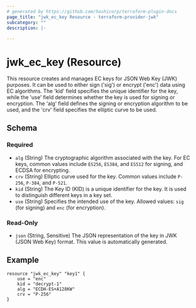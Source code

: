 ```yaml
---
# generated by https://github.com/hashicorp/terraform-plugin-docs
page_title: "jwk_ec_key Resource - terraform-provider-jwk"
subcategory: ""
description: |-
  
---
```


# jwk_ec_key (Resource)

This resource creates and manages EC keys for JSON Web Key (JWK) purposes.
It can be used to either sign ('sig') or encrypt ('enc') data using EC algorithms.
The 'kid' field specifies the unique identifier for the key, while the 'use' field determines 
whether the key is used for signing or encryption. The 'alg' field defines the signing or 
encryption algorithm to be used, and the 'crv' field specifies the elliptic curve to be used.


<!-- schema generated by tfplugindocs -->
## Schema

### Required

- `alg` (String) The cryptographic algorithm associated with the key. For EC keys, common values include `ES256`, `ES384`, and `ES512` for signing, and ECDSA for encrypting.
- `crv` (String) Elliptic curve used for the key. Common values include `P-256`, `P-384`, and `P-521`.
- `kid` (String) The Key ID (KID) is a unique identifier for the key. It is used to distinguish different keys in a key set.
- `use` (String) Specifies the intended use of the key. Allowed values: `sig` (for signing) and `enc` (for encryption).

### Read-Only

- `json` (String, Sensitive) The JSON representation of the key in JWK (JSON Web Key) format. This value is automatically generated.

## Example

```hcl
resource "jwk_ec_key" "key1" {
    use = "enc"  
    kid = "decrypt-1"
    alg = "ECDH-ES+A128KW"
    crv = "P-256"
}
```